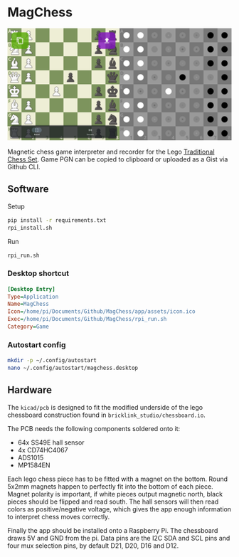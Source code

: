 # MagChess

![](images/preview.png)

Magnetic chess game interpreter and recorder for the Lego [Traditional Chess Set](https://www.lego.com/en-cz/product/traditional-chess-set-40719). Game PGN can be copied to clipboard or uploaded as a Gist via Github CLI. 

## Software

Setup

```bash
pip install -r requirements.txt
rpi_install.sh
```

Run

```bash
rpi_run.sh
```

### Desktop shortcut

```ini
[Desktop Entry]
Type=Application
Name=MagChess
Icon=/home/pi/Documents/Github/MagChess/app/assets/icon.ico
Exec=/home/pi/Documents/Github/MagChess/rpi_run.sh
Category=Game
```

### Autostart config

```bash
mkdir -p ~/.config/autostart
nano ~/.config/autostart/magchess.desktop
```

## Hardware

The `kicad/pcb` is designed to fit the modified underside of the lego chessboard construction found in `bricklink_studio/chessboard.io`.

The PCB needs the following components soldered onto it:

- 64x SS49E hall sensor
- 4x CD74HC4067
- ADS1015
- MP1584EN

Each lego chess piece has to be fitted with a magnet on the bottom. Round 5x2mm magnets happen to perfectly fit into the bottom of each piece. Magnet polarity is important, if white pieces output magnetic north, black pieces should be flipped and read south. The hall sensors will then read colors as positive/negative voltage, which gives the app enough information to interpret chess moves correctly.

Finally the app should be installed onto a Raspberry Pi. The chessboard draws 5V and GND from the pi. Data pins are the I2C SDA and SCL pins and four mux selection pins, by default D21, D20, D16 and D12.

